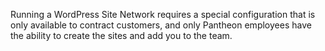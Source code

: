 <Alert title="note" type="info">

Running a WordPress Site Network requires a special configuration that is only available to contract customers, and only Pantheon employees have the ability to create the sites and add you to the team.

</Alert >
